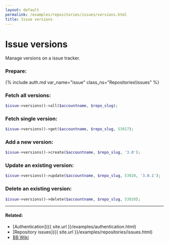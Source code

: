 ```yaml
---
layout: default
permalink: /examples/repositories/issues/versions.html
title: Issue versions
---
```


# Issue versions

Manage versions on a issue tracker.

### Prepare:
{% include auth.md var_name="issue" class_ns="Repositories\Issues" %}

### Fetch all versions:

```php
$issue->versions()->all($accountname, $repo_slug);
```

### Fetch single version:

```php
$issue->versions()->get($accountname, $repo_slug, 53917);
```

### Add a new version:

```php
$issue->versions()->create($accountname, $repo_slug, '3.0');
```

### Update an existing version:

```php
$issue->versions()->update($accountname, $repo_slug, 53920, '3.0.1');
```

### Delete an existing version:

```php
$issue->versions()->delete($accountname, $repo_slug, 53920);
```

----

#### Related:
  * [Authentication]({{ site.url }}/examples/authentication.html)
  * [Repository issues]({{ site.url }}/examples/repositories/issues.html)
  * [BB Wiki](https://confluence.atlassian.com/display/BITBUCKET/issues+Resource#issuesResource-Overview)
